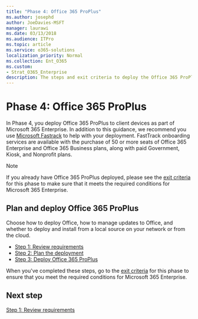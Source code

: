```yaml
---
title: "Phase 4: Office 365 ProPlus"
ms.author: josephd
author: JoeDavies-MSFT
manager: laurawi
ms.date: 03/13/2018
ms.audience: ITPro
ms.topic: article
ms.service: o365-solutions
localization_priority: Normal
ms.collection: Ent_O365
ms.custom:
- Strat_O365_Enterprise
description: The steps and exit criteria to deploy the Office 365 ProPlus infrastructure for Microsoft 365 Enterprise.
---
```


# Phase 4: Office 365 ProPlus

In Phase 4, you deploy Office 365 ProPlus to client devices as part of Microsoft 365 Enterprise. In addition to this guidance, we recommend you use [Microsoft Fastrack](https://fasttrack.microsoft.com/office) to help with your deployment. FastTrack onboarding services are available with the purchase of 50 or more seats of Office 365 Enterprise and Office 365 Business plans, along with paid Government, Kiosk, and Nonprofit plans.

>[!Note]
>If you already have Office 365 ProPlus deployed, please see the [exit criteria](office365proplus-exit-criteria.md) for this phase to make sure that it meets the required conditions for Microsoft 365 Enterprise.
>

## Plan and deploy Office 365 ProPlus

Choose how to deploy Office, how to manage updates to Office, and whether to deploy and install from a local source on your network or from the cloud.

- [Step 1: Review requirements](office365proplus-perform-techinventory-envassess-busrequirements.md)
- [Step 2: Plan the deployment](office365proplus-classify-target-devices-deployment-groups.md)
- [Step 3: Deploy Office 365 ProPlus](office365proplus-deploy-office365-proplus.md)

When you've completed these steps, go to the [exit criteria](office365proplus-exit-criteria.md) for this phase to ensure that you meet the required conditions for Microsoft 365 Enterprise.

## Next step

[Step 1: Review requirements](office365proplus-perform-techinventory-envassess-busrequirements.md)
